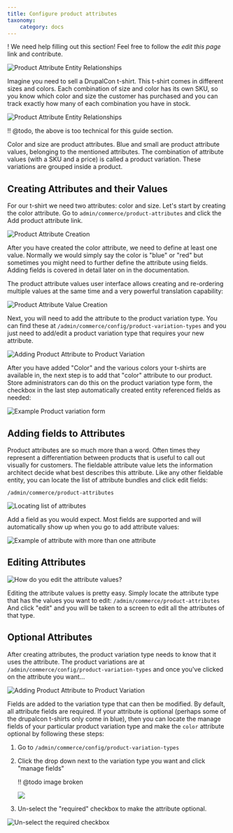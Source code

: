 ```yaml
---
title: Configure product attributes
taxonomy:
    category: docs
---
```


! We need help filling out this section! Feel free to follow the *edit this page* link and contribute.

![Product Attribute Entity Relationships](tshirt_drupalcon.png)

Imagine you need to sell a DrupalCon t-shirt. This t-shirt comes in
different sizes and colors. Each combination of size and color has its
own SKU, so you know which color and size the customer has purchased and
you can track exactly how many of each combination you have in stock.

![Product Attribute Entity Relationships](attribute_entity_relationships.png)

!! @todo, the above is too technical for this guide section.

Color and size are product attributes. Blue and small are product
attribute values, belonging to the mentioned attributes. The combination
of attribute values (with a SKU and a price) is called a product
variation. These variations are grouped inside a product.

Creating Attributes and their Values
------------------------------------

For our t-shirt we need two attributes: color and size. Let's start by
creating the color attribute. Go to
``admin/commerce/product-attributes`` and click the Add product attribute link.

![Product Attribute Creation](attribute_create_02.png)

After you have created the color attribute, we need to define at least
one value. Normally we would simply say the color is "blue" or "red" but
sometimes you might need to further define the attribute using fields.
Adding fields is covered in detail later on in the documentation.

The product attribute values user interface allows creating and
re-ordering multiple values at the same time and a very powerful
translation capability:

![Product Attribute Value Creation](attribute_create_03.png)

Next, you will need to add the attribute to the product variation type.
You can find these at ``/admin/commerce/config/product-variation-types``
and you just need to add/edit a product variation type that requires
your new attribute.

![Adding Product Attribute to Product Variation](attribute_create_04.png)

After you have added "Color" and the various colors your t-shirts are
available in, the next step is to add that "color" attribute to our
product. Store administrators can do this on the product variation type
form, the checkbox in the last step automatically created entity
referenced fields as needed:

![Example Product variation form](attribute_create_05.png)

Adding fields to Attributes
---------------------------

Product attributes are so much more than a word. Often times they
represent a differentiation between products that is useful to call out
visually for customers. The fieldable attribute value lets the
information architect decide what best describes this attribute. Like
any other fieldable entity, you can locate the list of attribute bundles
and click edit fields:

``/admin/commerce/product-attributes``

![Locating list of attributes](attribute_create_01.png)

Add a field as you would expect. Most fields are supported and will
automatically show up when you go to add attribute values:

![Example of attribute with more than one attribute](attribute_create_03.png)

Editing Attributes
------------------

![How do you edit the attribute values?](attribute_edit_01.png)

Editing the attribute values is pretty easy. Simply locate the attribute
type that has the values you want to edit:
``/admin/commerce/product-attributes`` And click "edit" and you will be
taken to a screen to edit all the attributes of that type.

Optional Attributes
-------------------

After creating attributes, the product variation type needs to know that
it uses the attribute. The product variations are at
``/admin/commerce/config/product-variation-types`` and once you've
clicked on the attribute you want...

![Adding Product Attribute to Product Variation](attribute_create_04.png)

Fields are added to the variation type that can then be modified. By
default, all attribute fields are required. If your attribute is
optional (perhaps some of the drupalcon t-shirts only come in blue),
then you can locate the manage fields of your particular product
variation type and make the ``color`` attribute optional by following
these steps:

1. Go to ``/admin/commerce/config/product-variation-types``
2. Click the drop down next to the variation type you want and click
   "manage fields" 
   
   !! @todo image broken
   
   ![](product_variation_manage_fields.gif)
3. Un-select the "required" checkbox to make the attribute optional.

![Un-select the required checkbox](attribute_optional.png)
